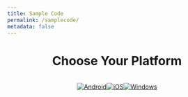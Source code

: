 ```yaml
---
title: Sample Code
permalink: /samplecode/
metadata: false
---
```

<center>
<table><tr><h1> Choose Your Platform </h1></tr></table>
</center>
<center><a href=https://github.com/Affectiva/android-sample-apps target=_blank><img src={{ "/images/android.png" | prepend: site.baseurl }} title="Android"></a><a href=https://github.com/Affectiva/ios-sdk-samples target=_blank><img src={{ "/images/apple.png" | prepend: site.baseurl }} title="iOS"></a><a href=https://github.com/Affectiva/win-sdk-samples target=_blank><img src={{ "/images/windows.png" | prepend: site.baseurl }} title="Windows"></a></center>